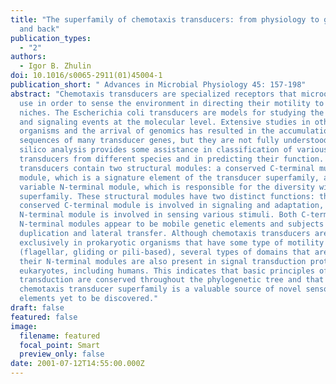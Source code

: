 ```yaml
---
title: "The superfamily of chemotaxis transducers: from physiology to genomics
  and back"
publication_types:
  - "2"
authors:
  - Igor B. Zhulin
doi: 10.1016/s0065-2911(01)45004-1
publication_short: " Advances in Microbial Physiology 45: 157-198"
abstract: "Chemotaxis transducers are specialized receptors that microorganisms
  use in order to sense the environment in directing their motility to favorable
  niches. The Escherichia coli transducers are models for studying the sensory
  and signaling events at the molecular level. Extensive studies in other
  organisms and the arrival of genomics has resulted in the accumulation of
  sequences of many transducer genes, but they are not fully understood. In
  silico analysis provides some assistance in classification of various
  transducers from different species and in predicting their function. All
  transducers contain two structural modules: a conserved C-terminal multidomain
  module, which is a signature element of the transducer superfamily, and a
  variable N-terminal module, which is responsible for the diversity within the
  superfamily. These structural modules have two distinct functions: the
  conserved C-terminal module is involved in signaling and adaptation, and the
  N-terminal module is involved in sensing various stimuli. Both C-terminal and
  N-terminal modules appear to be mobile genetic elements and subjects of
  duplication and lateral transfer. Although chemotaxis transducers are found
  exclusively in prokaryotic organisms that have some type of motility
  (flagellar, gliding or pili-based), several types of domains that are found in
  their N-terminal modules are also present in signal transduction proteins from
  eukaryotes, including humans. This indicates that basic principles of sensory
  transduction are conserved throughout the phylogenetic tree and that the
  chemotaxis transducer superfamily is a valuable source of novel sensory
  elements yet to be discovered."
draft: false
featured: false
image:
  filename: featured
  focal_point: Smart
  preview_only: false
date: 2001-07-12T14:55:00.000Z
---
```


